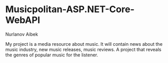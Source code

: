 # Musicpolitan-ASP.NET-Core-WebAPI
Nurlanov Aibek

My project is a media resource about music. It will contain news about the music industry, new music releases, music reviews.
A project that reveals the genres of popular music for the listener.
